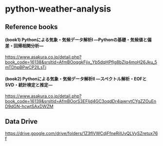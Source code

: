 # python-weather-analysis

## Reference books

#### (book1) Pythonによる気象・気候データ解析Ⅰ ―Pythonの基礎・気候値と偏差・回帰相関分析―

https://www.asakura.co.jp/detail.php?book_code=16138&srsltid=AfmBOoqgkFjix_Yb5dqHPflg8bZIq4moH26Jku_5mTDhpBPwCP2ILsTj


#### (book2) Pythonによる気象・気候データ解析Ⅱ ―スペクトル解析・EOFとSVD・統計検定と推定―

https://www.asakura.co.jp/detail.php?book_code=16139&srsltid=AfmBOorS3EFIjd4GC3oqdDr4iawrvtCYgZZOuEnD9dGN-hcwtSAxDWZM

## Data Drive
https://drive.google.com/drive/folders/1Z3flVWCdjFfneRiIUvQLVySZretux76f
